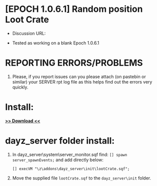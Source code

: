 # [EPOCH 1.0.6.1] Random position Loot Crate

* Discussion URL: 
	
* Tested as working on a blank Epoch 1.0.6.1

# REPORTING ERRORS/PROBLEMS

1. Please, if you report issues can you please attach (on pastebin or similar) your SERVER rpt log file as this helps find out the errors very quickly.

# Install:

**[>> Download <<](https://github.com/oiad/lootCrate/archive/master.zip)**

# dayz_server folder install:

1. In dayz_server\system\server_monitor.sqf find: <code>[] spawn server_spawnEvents;</code> and add directly below:

	```sqf
	[] execVM "\z\addons\dayz_server\init\lootCrate.sqf";
	```
	
2. Move the supplied file <code>lootCrate.sqf</code> to the <code>dayz_server\init</code> folder.